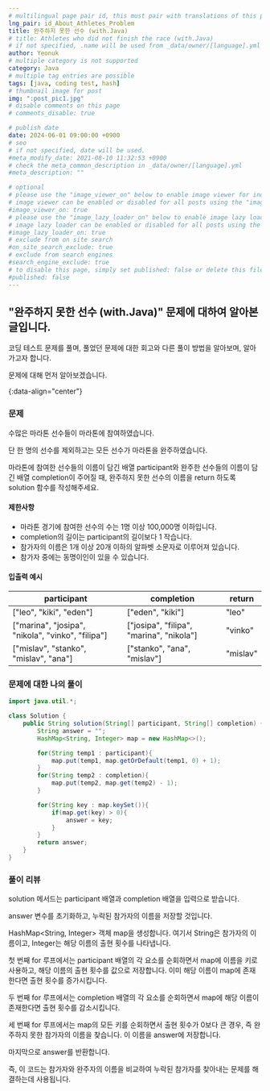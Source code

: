 ```yaml
---
# multilingual page pair id, this must pair with translations of this page. (This name must be unique)
lng_pair: id_About_Athletes_Problem
title: 완주하지 못한 선수 (with.Java)
# title: Athletes who did not finish the race (with.Java)
# if not specified, .name will be used from _data/owner/[language].yml
author: Yeonuk
# multiple category is not supported
category: Java
# multiple tag entries are possible
tags: [java, coding test, hash]
# thumbnail image for post
img: ":post_pic1.jpg"
# disable comments on this page
# comments_disable: true

# publish date
date: 2024-06-01 09:00:00 +0900
# seo
# if not specified, date will be used.
#meta_modify_date: 2021-08-10 11:32:53 +0900
# check the meta_common_description in _data/owner/[language].yml
#meta_description: ""

# optional
# please use the "image_viewer_on" below to enable image viewer for individual pages or posts (_posts/ or [language]/_posts folders).
# image viewer can be enabled or disabled for all posts using the "image_viewer_posts: true" setting in _data/conf/main.yml.
#image_viewer_on: true
# please use the "image_lazy_loader_on" below to enable image lazy loader for individual pages or posts (_posts/ or [language]/_posts folders).
# image lazy loader can be enabled or disabled for all posts using the "image_lazy_loader_posts: true" setting in _data/conf/main.yml.
#image_lazy_loader_on: true
# exclude from on site search
#on_site_search_exclude: true
# exclude from search engines
#search_engine_exclude: true
# to disable this page, simply set published: false or delete this file
#published: false
---
```


<!-- outline-start -->

## "완주하지 못한 선수 (with.Java)" 문제에 대하여 알아본 글입니다.

코딩 테스트 문제를 풀며, 풀었던 문제에 대한 회고와 다른 풀이 방법을 알아보며, 알아가고자 합니다.

문제에 대해 먼저 알아보겠습니다.

{:data-align="center"}

<!-- outline-end -->

### 문제

수많은 마라톤 선수들이 마라톤에 참여하였습니다.

단 한 명의 선수를 제외하고는 모든 선수가 마라톤을 완주하였습니다.

마라톤에 참여한 선수들의 이름이 담긴 배열 participant와 완주한 선수들의 이름이 담긴 배열 completion이 주어질 때, 완주하지 못한 선수의 이름을 return 하도록 solution 함수를 작성해주세요.

#### 제한사항

- 마라톤 경기에 참여한 선수의 수는 1명 이상 100,000명 이하입니다.
- completion의 길이는 participant의 길이보다 1 작습니다.
- 참가자의 이름은 1개 이상 20개 이하의 알파벳 소문자로 이루어져 있습니다.
- 참가자 중에는 동명이인이 있을 수 있습니다.

#### 입출력 예시

<!--
| lines                     | result |
| ------------------------- | ------ |
| [[0, 1], [2, 5], [3, 9]]  | 2      |
| [[-1, 1], [1, 3], [3, 9]] | 0      |
| [[0, 5], [3, 9], [1, 10]] | 8      | -->

| participant                                       | completion                               | return   |
| ------------------------------------------------- | ---------------------------------------- | -------- |
| ["leo", "kiki", "eden"]                           | ["eden", "kiki"]                         | "leo"    |
| ["marina", "josipa", "nikola", "vinko", "filipa"] | ["josipa", "filipa", "marina", "nikola"] | "vinko"  |
| ["mislav", "stanko", "mislav", "ana"]             | ["stanko", "ana", "mislav"]              | "mislav" |

### 문제에 대한 나의 풀이

```java
import java.util.*;

class Solution {
    public String solution(String[] participant, String[] completion) {
        String answer = "";
        HashMap<String, Integer> map = new HashMap<>();

        for(String temp1 : participant){
            map.put(temp1, map.getOrDefault(temp1, 0) + 1);
        }
        for(String temp2 : completion){
            map.put(temp2, map.get(temp2) - 1);
        }

        for(String key : map.keySet()){
            if(map.get(key) > 0){
                answer = key;
            }
        }
        return answer;
    }
}
```

### 풀이 리뷰

solution 메서드는 participant 배열과 completion 배열을 입력으로 받습니다.

answer 변수를 초기화하고, 누락된 참가자의 이름을 저장할 것입니다.

HashMap<String, Integer> 객체 map을 생성합니다. 여기서 String은 참가자의 이름이고, Integer는 해당 이름의 출현 횟수를 나타냅니다.

첫 번째 for 루프에서는 participant 배열의 각 요소를 순회하면서 map에 이름을 키로 사용하고, 해당 이름의 출현 횟수를 값으로 저장합니다. 이미 해당 이름이 map에 존재한다면 출현 횟수를 증가시킵니다.

두 번째 for 루프에서는 completion 배열의 각 요소를 순회하면서 map에 해당 이름이 존재한다면 출현 횟수를 감소시킵니다.

세 번째 for 루프에서는 map의 모든 키를 순회하면서 출현 횟수가 0보다 큰 경우, 즉 완주하지 못한 참가자의 이름을 찾습니다. 이 이름을 answer에 저장합니다.

마지막으로 answer를 반환합니다.

즉, 이 코드는 참가자와 완주자의 이름을 비교하여 누락된 참가자를 찾아내는 문제를 해결하는데 사용됩니다.
